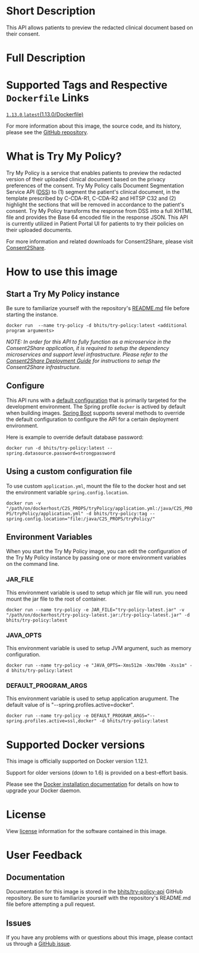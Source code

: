 # Short Description
This API allows patients to preview the redacted clinical document based on their consent.

# Full Description

# Supported Tags and Respective `Dockerfile` Links

[`1.13.0`](https://github.com/bhits/try-policy-api/blob/master/tryPolicy/src/main/docker/Dockerfile),[`latest`](https://github.com/bhits/try-policy-api/blob/master/tryPolicy/src/main/docker/Dockerfile)[(1.13.0/Dockerfile)](https://github.com/bhits/try-policy-api/blob/master/tryPolicy/src/main/docker/Dockerfile)

For more information about this image, the source code, and its history, please see the [GitHub repository](https://github.com/bhits/try-policy-api).

# What is Try My Policy?

Try My Policy is a service that enables patients to preview the redacted version of their uploaded clinical document based on the privacy preferences of the consent. Try My Policy calls Document Segmentation Service API ([DSS](https://github.com/bhits/dss-api)) to (1) segment the patient's clinical document, in the template prescribed by C-CDA-R1, C-CDA-R2 and HITSP C32 and (2) highlight the sections that will be removed in accordance to the patient's consent. Try My Policy transforms the response from DSS into a full XHTML file and provides the Base 64 encoded file in the response JSON. This API is currently utilized in Patient Portal UI for patients to try their policies on their uploaded documents.

For more information and related downloads for Consent2Share, please visit [Consent2Share](https://bhits.github.io/consent2share/).
# How to use this image


## Start a Try My Policy instance

Be sure to familiarize yourself with the repository's [README.md](https://github.com/bhits/try-policy-api) file before starting the instance.

`docker run  --name try-policy -d bhits/try-policy:latest <additional program arguments>`

*NOTE: In order for this API to fully function as a microservice in the Consent2Share application, it is required to setup the dependency microservices and support level infrastructure. Please refer to the [Consent2Share Deployment Guide](https://github.com/bhits/consent2share/releases/download/2.0.0/c2s-deployment-guide.pdf) for instructions to setup the Consent2Share infrastructure.*


## Configure

This API runs with a [default configuration](https://github.com/bhits/try-policy-api/blob/master/tryPolicy/src/main/resources/application.yml) that is primarily targeted for the development environment.  The Spring profile `docker` is actived by default when building images. [Spring Boot](https://projects.spring.io/spring-boot/) supports several methods to override the default configuration to configure the API for a certain deployment environment. 

Here is example to override default database password:

`docker run -d bhits/try-policy:latest --spring.datasource.password=strongpassword`

## Using a custom configuration file

To use custom `application.yml`, mount the file to the docker host and set the environment variable `spring.config.location`.

`docker run -v "/path/on/dockerhost/C2S_PROPS/tryPolicy/application.yml:/java/C2S_PROPS/tryPolicy/application.yml" -d bhits/try-policy:tag --spring.config.location="file:/java/C2S_PROPS/tryPolicy/"`

## Environment Variables

When you start the Try My Policy image, you can edit the configuration of the Try My Policy instance by passing one or more environment variables on the command line. 

### JAR_FILE

This environment variable is used to setup which jar file will run. you need mount the jar file to the root of container.

`docker run --name try-policy -e JAR_FILE="try-policy-latest.jar" -v "/path/on/dockerhost/try-policy-latest.jar:/try-policy-latest.jar" -d bhits/try-policy:latest`

### JAVA_OPTS 

This environment variable is used to setup JVM argument, such as memory configuration.

`docker run --name try-policy -e "JAVA_OPTS=-Xms512m -Xmx700m -Xss1m" -d bhits/try-policy:latest`

### DEFAULT_PROGRAM_ARGS 

This environment variable is used to setup application arugument. The default value of is "--spring.profiles.active=docker".

`docker run --name try-policy -e DEFAULT_PROGRAM_ARGS="--spring.profiles.active=ssl,docker" -d bhits/try-policy:latest`

# Supported Docker versions

This image is officially supported on Docker version 1.12.1.

Support for older versions (down to 1.6) is provided on a best-effort basis.

Please see the [Docker installation documentation](https://docs.docker.com/engine/installation/) for details on how to upgrade your Docker daemon.

# License

View [license](https://github.com/bhits/try-policy-api/blob/master/LICENSE) information for the software contained in this image.

# User Feedback

## Documentation 

Documentation for this image is stored in the [bhits/try-policy-api](https://github.com/bhits/try-policy-api) GitHub repository. Be sure to familiarize yourself with the repository's README.md file before attempting a pull request.

## Issues

If you have any problems with or questions about this image, please contact us through a [GitHub issue](https://github.com/bhits/try-policy-api/issues).